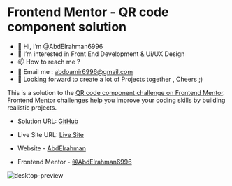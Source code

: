 # Frontend Mentor - QR code component solution

- 👋 Hi, I’m @AbdElrahman6996
- 👀 I’m interested in Front End Development & Ui/UX Design
- 📫 How to reach me ?
- 📧 Email me : abdoamir6996@gmail.com
- 🌱 Looking forward to create a lot of Projects together , Cheers ;)

This is a solution to the [QR code component challenge on Frontend Mentor](https://www.frontendmentor.io/challenges/qr-code-component-iux_sIO_H). Frontend Mentor challenges help you improve your coding skills by building realistic projects. 

- Solution URL: [GitHub](https://github.com/AbdElrahman6996/QR-code-component/)
- Live Site URL: [Live Site](https://your-live-site-url.com)

- Website - [AbdElrahman](https://www.frontendmentor.io/profile/AbdElrahman6996)
- Frontend Mentor - [@AbdElrahman6996](https://www.frontendmentor.io/profile/AbdElrahman6996)

![desktop-preview](https://user-images.githubusercontent.com/100623881/163733309-7d322ef6-043a-42bf-aefd-0cdb2123d0c8.jpg)

